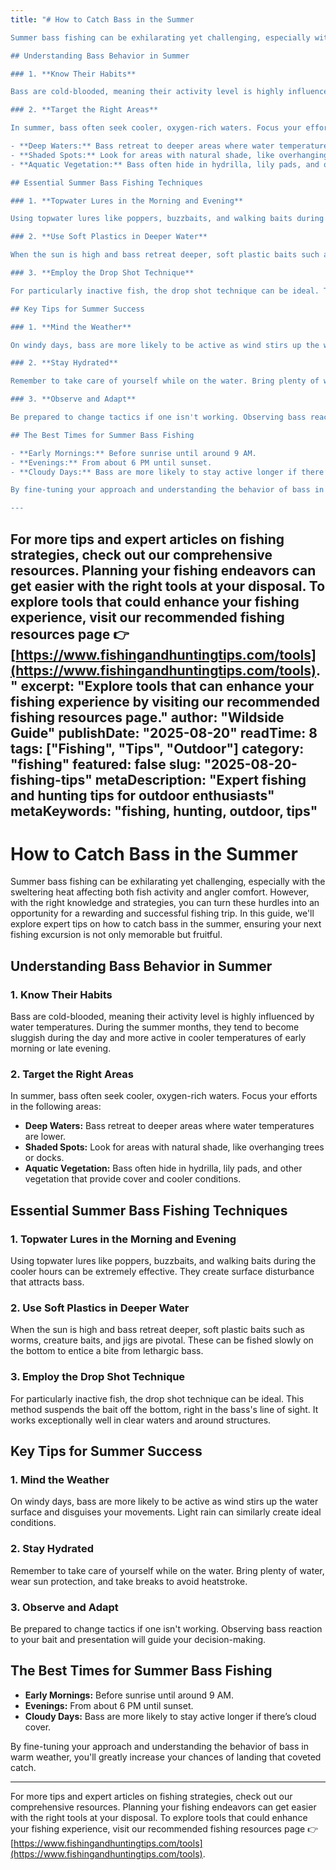 ```yaml
---
title: "# How to Catch Bass in the Summer

Summer bass fishing can be exhilarating yet challenging, especially with the sweltering heat affecting both fish activity and angler comfort. However, with the right knowledge and strategies, you can turn these hurdles into an opportunity for a rewarding and successful fishing trip. In this guide, we'll explore expert tips on how to catch bass in the summer, ensuring your next fishing excursion is not only memorable but fruitful.

## Understanding Bass Behavior in Summer

### 1. **Know Their Habits**

Bass are cold-blooded, meaning their activity level is highly influenced by water temperatures. During the summer months, they tend to become sluggish during the day and more active in cooler temperatures of early morning or late evening.

### 2. **Target the Right Areas**

In summer, bass often seek cooler, oxygen-rich waters. Focus your efforts in the following areas:

- **Deep Waters:** Bass retreat to deeper areas where water temperatures are lower.
- **Shaded Spots:** Look for areas with natural shade, like overhanging trees or docks.
- **Aquatic Vegetation:** Bass often hide in hydrilla, lily pads, and other vegetation that provide cover and cooler conditions.

## Essential Summer Bass Fishing Techniques

### 1. **Topwater Lures in the Morning and Evening**

Using topwater lures like poppers, buzzbaits, and walking baits during the cooler hours can be extremely effective. They create surface disturbance that attracts bass.

### 2. **Use Soft Plastics in Deeper Water**

When the sun is high and bass retreat deeper, soft plastic baits such as worms, creature baits, and jigs are pivotal. These can be fished slowly on the bottom to entice a bite from lethargic bass.

### 3. **Employ the Drop Shot Technique**

For particularly inactive fish, the drop shot technique can be ideal. This method suspends the bait off the bottom, right in the bass's line of sight. It works exceptionally well in clear waters and around structures.

## Key Tips for Summer Success

### 1. **Mind the Weather**

On windy days, bass are more likely to be active as wind stirs up the water surface and disguises your movements. Light rain can similarly create ideal conditions.

### 2. **Stay Hydrated**

Remember to take care of yourself while on the water. Bring plenty of water, wear sun protection, and take breaks to avoid heatstroke.

### 3. **Observe and Adapt**

Be prepared to change tactics if one isn't working. Observing bass reaction to your bait and presentation will guide your decision-making.

## The Best Times for Summer Bass Fishing

- **Early Mornings:** Before sunrise until around 9 AM.
- **Evenings:** From about 6 PM until sunset.
- **Cloudy Days:** Bass are more likely to stay active longer if there’s cloud cover.

By fine-tuning your approach and understanding the behavior of bass in warm weather, you'll greatly increase your chances of landing that coveted catch.

---
```


For more tips and expert articles on fishing strategies, check out our comprehensive resources. Planning your fishing endeavors can get easier with the right tools at your disposal. To explore tools that could enhance your fishing experience, visit our recommended fishing resources page 👉 [https://www.fishingandhuntingtips.com/tools](https://www.fishingandhuntingtips.com/tools)."
excerpt: "Explore tools that can enhance your fishing experience by visiting our recommended fishing resources page."
author: "Wildside Guide"
publishDate: "2025-08-20"
readTime: 8
tags: ["Fishing", "Tips", "Outdoor"]
category: "fishing"
featured: false
slug: "2025-08-20-fishing-tips"
metaDescription: "Expert fishing and hunting tips for outdoor enthusiasts"
metaKeywords: "fishing, hunting, outdoor, tips"
---
# How to Catch Bass in the Summer

Summer bass fishing can be exhilarating yet challenging, especially with the sweltering heat affecting both fish activity and angler comfort. However, with the right knowledge and strategies, you can turn these hurdles into an opportunity for a rewarding and successful fishing trip. In this guide, we'll explore expert tips on how to catch bass in the summer, ensuring your next fishing excursion is not only memorable but fruitful.

## Understanding Bass Behavior in Summer

### 1. **Know Their Habits**

Bass are cold-blooded, meaning their activity level is highly influenced by water temperatures. During the summer months, they tend to become sluggish during the day and more active in cooler temperatures of early morning or late evening.

### 2. **Target the Right Areas**

In summer, bass often seek cooler, oxygen-rich waters. Focus your efforts in the following areas:

- **Deep Waters:** Bass retreat to deeper areas where water temperatures are lower.
- **Shaded Spots:** Look for areas with natural shade, like overhanging trees or docks.
- **Aquatic Vegetation:** Bass often hide in hydrilla, lily pads, and other vegetation that provide cover and cooler conditions.

## Essential Summer Bass Fishing Techniques

### 1. **Topwater Lures in the Morning and Evening**

Using topwater lures like poppers, buzzbaits, and walking baits during the cooler hours can be extremely effective. They create surface disturbance that attracts bass.

### 2. **Use Soft Plastics in Deeper Water**

When the sun is high and bass retreat deeper, soft plastic baits such as worms, creature baits, and jigs are pivotal. These can be fished slowly on the bottom to entice a bite from lethargic bass.

### 3. **Employ the Drop Shot Technique**

For particularly inactive fish, the drop shot technique can be ideal. This method suspends the bait off the bottom, right in the bass's line of sight. It works exceptionally well in clear waters and around structures.

## Key Tips for Summer Success

### 1. **Mind the Weather**

On windy days, bass are more likely to be active as wind stirs up the water surface and disguises your movements. Light rain can similarly create ideal conditions.

### 2. **Stay Hydrated**

Remember to take care of yourself while on the water. Bring plenty of water, wear sun protection, and take breaks to avoid heatstroke.

### 3. **Observe and Adapt**

Be prepared to change tactics if one isn't working. Observing bass reaction to your bait and presentation will guide your decision-making.

## The Best Times for Summer Bass Fishing

- **Early Mornings:** Before sunrise until around 9 AM.
- **Evenings:** From about 6 PM until sunset.
- **Cloudy Days:** Bass are more likely to stay active longer if there’s cloud cover.

By fine-tuning your approach and understanding the behavior of bass in warm weather, you'll greatly increase your chances of landing that coveted catch.

---

For more tips and expert articles on fishing strategies, check out our comprehensive resources. Planning your fishing endeavors can get easier with the right tools at your disposal. To explore tools that could enhance your fishing experience, visit our recommended fishing resources page 👉 [https://www.fishingandhuntingtips.com/tools](https://www.fishingandhuntingtips.com/tools).
